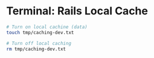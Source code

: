 # Terminal: Rails Local Cache

```bash
# Turn on local cachine (data)
touch tmp/caching-dev.txt
```

```bash
# Turn off local caching 
rm tmp/caching-dev.txt
```
